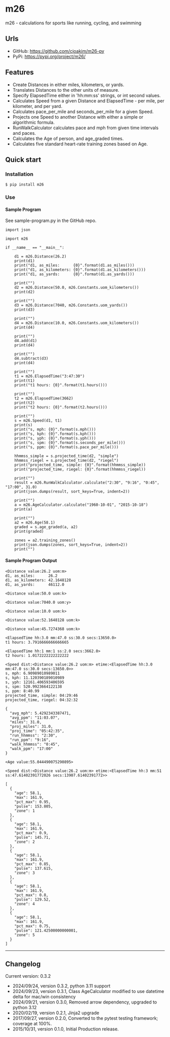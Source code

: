 # m26

m26 - calculations for sports like running, cycling, and swimming

## Urls

- GitHub: https://github.com/cjoakim/m26-py
- PyPi: https://pypi.org/project/m26/

## Features

- Create Distances in either miles, kilometers, or yards.
- Translates Distances to the other units of measure.
- Specify ElapsedTime either in 'hh:mm:ss' strings, or int second values.
- Calculates Speed from a given Distance and ElapsedTime - per mile, per kilometer, and per yard.
- Calculates pace_per_mile and seconds_per_mile for a given Speed.
- Projects one Speed to another Distance with either a simple or algorithmic formula.
- RunWalkCalculator calculates pace and mph from given time intervals and paces.
- Calculates the Age of person, and age_graded times.
- Calculates five standard heart-rate training zones based on Age.


## Quick start


### Installation

```
$ pip install m26
```

### Use


#### Sample Program

See sample-program.py in the GitHub repo.

```
import json

import m26

if __name__ == "__main__":

    d1 = m26.Distance(26.2)
    print(d1)
    print("d1, as_miles:      {0}".format(d1.as_miles()))
    print("d1, as_kilometers: {0}".format(d1.as_kilometers()))
    print("d1, as_yards:      {0}".format(d1.as_yards()))

    print("")
    d2 = m26.Distance(50.0, m26.Constants.uom_kilometers())
    print(d2)

    print("")
    d3 = m26.Distance(7040, m26.Constants.uom_yards())
    print(d3)

    print("")
    d4 = m26.Distance(10.0, m26.Constants.uom_kilometers())
    print(d4)

    print("")
    d4.add(d1)
    print(d4)

    print("")
    d4.subtract(d3)
    print(d4)

    print("")
    t1 = m26.ElapsedTime("3:47:30")
    print(t1)
    print("t1 hours: {0}".format(t1.hours()))

    print("")
    t2 = m26.ElapsedTime(3662)
    print(t2)
    print("t2 hours: {0}".format(t2.hours()))

    print("")
    s = m26.Speed(d1, t1)
    print(s)
    print("s, mph: {0}".format(s.mph()))
    print("s, kph: {0}".format(s.kph()))
    print("s, yph: {0}".format(s.yph()))
    print("s, spm: {0}".format(s.seconds_per_mile()))
    print("s, ppm: {0}".format(s.pace_per_mile()))

    hhmmss_simple = s.projected_time(d2, "simple")
    hhmmss_riegel = s.projected_time(d2, "riegel")
    print("projected_time, simple: {0}".format(hhmmss_simple))
    print("projected_time, riegel: {0}".format(hhmmss_riegel))

    print("")
    result = m26.RunWalkCalculator.calculate("2:30", "9:16", "0:45", "17:00", 31.0)
    print(json.dumps(result, sort_keys=True, indent=2))

    print("")
    a = m26.AgeCalculator.calculate("1960-10-01", "2015-10-18")
    print(a)

    print("")
    a2 = m26.Age(58.1)
    graded = s.age_graded(a, a2)
    print(graded)

    zones = a2.training_zones()
    print(json.dumps(zones, sort_keys=True, indent=2))
    print("")
```

#### Sample Program Output

```
<Distance value:26.2 uom:m>
d1, as_miles:      26.2
d1, as_kilometers: 42.1648128
d1, as_yards:      46112.0

<Distance value:50.0 uom:k>

<Distance value:7040.0 uom:y>

<Distance value:10.0 uom:k>

<Distance value:52.1648128 uom:k>

<Distance value:45.7274368 uom:k>

<ElapsedTime hh:3.0 mm:47.0 ss:30.0 secs:13650.0>
t1 hours: 3.7916666666666665

<ElapsedTime hh:1 mm:1 ss:2.0 secs:3662.0>
t2 hours: 1.0172222222222222

<Speed dist:<Distance value:26.2 uom:m> etime:<ElapsedTime hh:3.0 mm:47.0 ss:30.0 secs:13650.0>>
s, mph: 6.90989010989011
s, kph: 11.120390189010989
s, yph: 12161.406593406595
s, spm: 520.9923664122138
s, ppm: 8:40.99
projected_time, simple: 04:29:46
projected_time, riegel: 04:32:32

{
  "avg_mph": 5.4292343387471,
  "avg_ppm": "11:03.07",
  "miles": 31.0,
  "proj_miles": 31.0,
  "proj_time": "05:42:35",
  "run_hhmmss": "2:30",
  "run_ppm": "9:16",
  "walk_hhmmss": "0:45",
  "walk_ppm": "17:00"
}

<Age value:55.044490075290895>

<Speed dist:<Distance value:26.2 uom:m> etime:<ElapsedTime hh:3 mm:51 ss:47.61402391772026 secs:13907.61402391772>>

[
  {
    "age": 58.1,
    "max": 161.9,
    "pct_max": 0.95,
    "pulse": 153.805,
    "zone": 1
  },
  {
    "age": 58.1,
    "max": 161.9,
    "pct_max": 0.9,
    "pulse": 145.71,
    "zone": 2
  },
  {
    "age": 58.1,
    "max": 161.9,
    "pct_max": 0.85,
    "pulse": 137.615,
    "zone": 3
  },
  {
    "age": 58.1,
    "max": 161.9,
    "pct_max": 0.8,
    "pulse": 129.52,
    "zone": 4
  },
  {
    "age": 58.1,
    "max": 161.9,
    "pct_max": 0.75,
    "pulse": 121.42500000000001,
    "zone": 5
  }
]
```

---

## Changelog

Current version: 0.3.2

-  2024/09/24, version 0.3.2, python 3.11 support
-  2024/09/23, version 0.3.1, Class AgeCalculator modified to use datetime delta for mac/win consistency
-  2024/09/21, version 0.3.0, Removed arrow dependency, upgraded to python 3.12
-  2020/02/19, version 0.2.1, Jinja2 upgrade
-  2017/09/27, version 0.2.0, Converted to the pytest testing framework; coverage at 100%.
-  2015/10/31, version 0.1.0, Initial Production release.
